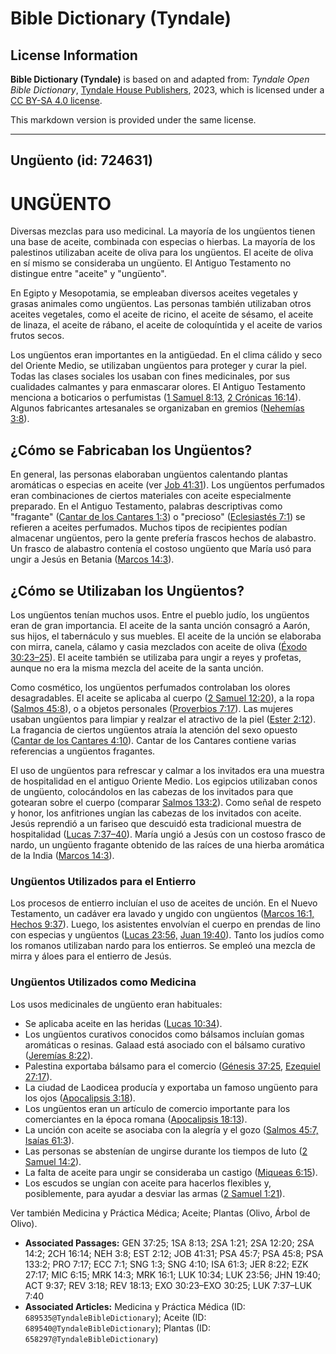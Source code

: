 # Bible Dictionary (Tyndale)

## License Information

**Bible Dictionary (Tyndale)** is based on and adapted from: _Tyndale Open Bible Dictionary_, [Tyndale House Publishers](https://tyndaleopenresources.com/), 2023, which is licensed under a [CC BY-SA 4.0 license](https://creativecommons.org/licenses/by-sa/4.0/legalcode.en).

This markdown version is provided under the same license.



--------------------------------

## Ungüento (id: 724631)

UNGÜENTO
========

Diversas mezclas para uso medicinal. La mayoría de los ungüentos tienen una base de aceite, combinada con especias o hierbas. La mayoría de los palestinos utilizaban aceite de oliva para los ungüentos. El aceite de oliva en sí mismo se consideraba un ungüento. El Antiguo Testamento no distingue entre "aceite" y "ungüento".

En Egipto y Mesopotamia, se empleaban diversos aceites vegetales y grasas animales como ungüentos. Las personas también utilizaban otros aceites vegetales, como el aceite de ricino, el aceite de sésamo, el aceite de linaza, el aceite de rábano, el aceite de coloquíntida y el aceite de varios frutos secos.

Los ungüentos eran importantes en la antigüedad. En el clima cálido y seco del Oriente Medio, se utilizaban ungüentos para proteger y curar la piel. Todas las clases sociales los usaban con fines medicinales, por sus cualidades calmantes y para enmascarar olores. El Antiguo Testamento menciona a boticarios o perfumistas ([1 Samuel 8:13](https://ref.ly/1Sam8:13), [2 Crónicas 16:14](https://ref.ly/2Chr16:14)). Algunos fabricantes artesanales se organizaban en gremios ([Nehemías 3:8](https://ref.ly/Neh3:8)).

¿Cómo se Fabricaban los Ungüentos?
----------------------------------

En general, las personas elaboraban ungüentos calentando plantas aromáticas o especias en aceite (ver [Job 41:31](https://ref.ly/Job41:31)). Los ungüentos perfumados eran combinaciones de ciertos materiales con aceite especialmente preparado. En el Antiguo Testamento, palabras descriptivas como "fragante" ([Cantar de los Cantares 1:3](https://ref.ly/Song1:3)) o "precioso" ([Eclesiastés 7:1](https://ref.ly/Eccl7:1)) se refieren a aceites perfumados. Muchos tipos de recipientes podían almacenar ungüentos, pero la gente prefería frascos hechos de alabastro. Un frasco de alabastro contenía el costoso ungüento que María usó para ungir a Jesús en Betania ([Marcos 14:3](https://ref.ly/Mark14:3)).

¿Cómo se Utilizaban los Ungüentos?
----------------------------------

Los ungüentos tenían muchos usos. Entre el pueblo judío, los ungüentos eran de gran importancia. El aceite de la santa unción consagró a Aarón, sus hijos, el tabernáculo y sus muebles. El aceite de la unción se elaboraba con mirra, canela, cálamo y casia mezclados con aceite de oliva ([Éxodo 30:23–25](https://ref.ly/Exod30:23-Exod30:25)). El aceite también se utilizaba para ungir a reyes y profetas, aunque no era la misma mezcla del aceite de la santa unción.

Como cosmético, los ungüentos perfumados controlaban los olores desagradables. El aceite se aplicaba al cuerpo ([2 Samuel 12:20](https://ref.ly/2Sam12:20)), a la ropa ([Salmos 45:8](https://ref.ly/Ps45:8)), o a objetos personales ([Proverbios 7:17](https://ref.ly/Prov7:17)). Las mujeres usaban ungüentos para limpiar y realzar el atractivo de la piel ([Ester 2:12](https://ref.ly/Esth2:12)). La fragancia de ciertos ungüentos atraía la atención del sexo opuesto ([Cantar de los Cantares 4:10](https://ref.ly/Song4:10)). Cantar de los Cantares contiene varias referencias a ungüentos fragantes.

El uso de ungüentos para refrescar y calmar a los invitados era una muestra de hospitalidad en el antiguo Oriente Medio. Los egipcios utilizaban conos de ungüento, colocándolos en las cabezas de los invitados para que gotearan sobre el cuerpo (comparar [Salmos 133:2](https://ref.ly/Ps133:2)). Como señal de respeto y honor, los anfitriones ungían las cabezas de los invitados con aceite. Jesús reprendió a un fariseo que descuidó esta tradicional muestra de hospitalidad ([Lucas 7:37–40](https://ref.ly/Luke7:37-Luke7:40)). María ungió a Jesús con un costoso frasco de nardo, un ungüento fragante obtenido de las raíces de una hierba aromática de la India ([Marcos 14:3](https://ref.ly/Mark14:3)).

### Ungüentos Utilizados para el Entierro

Los procesos de entierro incluían el uso de aceites de unción. En el Nuevo Testamento, un cadáver era lavado y ungido con ungüentos ([Marcos 16:1,](https://ref.ly/Mark16:1) [Hechos 9:37](https://ref.ly/Acts9:37)). Luego, los asistentes envolvían el cuerpo en prendas de lino con especias y ungüentos ([Lucas 23:56,](https://ref.ly/Luke23:56) [Juan 19:40](https://ref.ly/John19:40)). Tanto los judíos como los romanos utilizaban nardo para los entierros. Se empleó una mezcla de mirra y áloes para el entierro de Jesús.

### Ungüentos Utilizados como Medicina

Los usos medicinales de ungüento eran habituales:

* Se aplicaba aceite en las heridas ([Lucas 10:34](https://ref.ly/Luke10:34)).
* Los ungüentos curativos conocidos como bálsamos incluían gomas aromáticas o resinas. Galaad está asociado con el bálsamo curativo ([Jeremías 8:22](https://ref.ly/Jer8:22)).
* Palestina exportaba bálsamo para el comercio ([Génesis 37:25,](https://ref.ly/Gen37:25) [Ezequiel 27:17](https://ref.ly/Ezek27:17)).
* La ciudad de Laodicea producía y exportaba un famoso ungüento para los ojos ([Apocalipsis 3:18](https://ref.ly/Rev3:18)).
* Los ungüentos eran un artículo de comercio importante para los comerciantes en la época romana ([Apocalipsis 18:13](https://ref.ly/Rev18:13)).
* La unción con aceite se asociaba con la alegría y el gozo ([Salmos 45:7,](https://ref.ly/Ps45:7) [Isaías 61:3](https://ref.ly/Isa61:3)).
* Las personas se abstenían de ungirse durante los tiempos de luto ([2 Samuel 14:2](https://ref.ly/2Sam14:2)).
* La falta de aceite para ungir se consideraba un castigo ([Miqueas 6:15](https://ref.ly/Mic6:15)).
* Los escudos se ungían con aceite para hacerlos flexibles y, posiblemente, para ayudar a desviar las armas ([2 Samuel 1:21](https://ref.ly/2Sam1:21)).

Ver también Medicina y Práctica Médica; Aceite; Plantas (Olivo, Árbol de Olivo).

* **Associated Passages:** GEN 37:25; 1SA 8:13; 2SA 1:21; 2SA 12:20; 2SA 14:2; 2CH 16:14; NEH 3:8; EST 2:12; JOB 41:31; PSA 45:7; PSA 45:8; PSA 133:2; PRO 7:17; ECC 7:1; SNG 1:3; SNG 4:10; ISA 61:3; JER 8:22; EZK 27:17; MIC 6:15; MRK 14:3; MRK 16:1; LUK 10:34; LUK 23:56; JHN 19:40; ACT 9:37; REV 3:18; REV 18:13; EXO 30:23–EXO 30:25; LUK 7:37–LUK 7:40
* **Associated Articles:** Medicina y Práctica Médica (ID: `689535@TyndaleBibleDictionary`); Aceite (ID: `689540@TyndaleBibleDictionary`); Plantas (ID: `658297@TyndaleBibleDictionary`)


